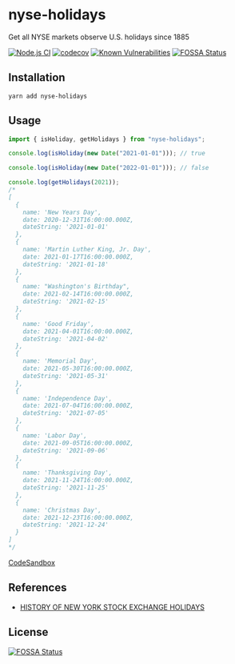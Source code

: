 # nyse-holidays

Get all NYSE markets observe U.S. holidays since 1885

[![Node.js CI](https://github.com/tsekityam/nyse-holidays/actions/workflows/test.yml/badge.svg)](https://github.com/tsekityam/nyse-holidays/actions/workflows/test.yml)
[![codecov](https://codecov.io/gh/tsekityam/nyse-holidays/branch/main/graph/badge.svg?token=gZOvThQpTV)](https://codecov.io/gh/tsekityam/nyse-holidays)
[![Known Vulnerabilities](https://snyk.io/test/github/tsekityam/nyse-holidays/badge.svg)](https://snyk.io/test/github/tsekityam/nyse-holidays)
[![FOSSA Status](https://app.fossa.com/api/projects/git%2Bgithub.com%2Ftsekityam%2Fnyse-holidays.svg?type=shield)](https://app.fossa.com/projects/git%2Bgithub.com%2Ftsekityam%2Fnyse-holidays?ref=badge_shield)

## Installation

`yarn add nyse-holidays`

## Usage

```ts
import { isHoliday, getHolidays } from "nyse-holidays";

console.log(isHoliday(new Date("2021-01-01"))); // true

console.log(isHoliday(new Date("2022-01-01"))); // false

console.log(getHolidays(2021));
/*
[
  {
    name: 'New Years Day',
    date: 2020-12-31T16:00:00.000Z,
    dateString: '2021-01-01'
  },
  {
    name: 'Martin Luther King, Jr. Day',
    date: 2021-01-17T16:00:00.000Z,
    dateString: '2021-01-18'
  },
  {
    name: "Washington's Birthday",
    date: 2021-02-14T16:00:00.000Z,
    dateString: '2021-02-15'
  },
  {
    name: 'Good Friday',
    date: 2021-04-01T16:00:00.000Z,
    dateString: '2021-04-02'
  },
  {
    name: 'Memorial Day',
    date: 2021-05-30T16:00:00.000Z,
    dateString: '2021-05-31'
  },
  {
    name: 'Independence Day',
    date: 2021-07-04T16:00:00.000Z,
    dateString: '2021-07-05'
  },
  {
    name: 'Labor Day',
    date: 2021-09-05T16:00:00.000Z,
    dateString: '2021-09-06'
  },
  {
    name: 'Thanksgiving Day',
    date: 2021-11-24T16:00:00.000Z,
    dateString: '2021-11-25'
  },
  {
    name: 'Christmas Day',
    date: 2021-12-23T16:00:00.000Z,
    dateString: '2021-12-24'
  }
]
*/
```

[CodeSandbox](https://codesandbox.io/s/ts-example-o8smc)

## References

- [HISTORY OF NEW YORK STOCK EXCHANGE HOLIDAYS](https://www.bcm-news.de/wp-content/uploads/closings-nyse.pdf)

## License

[![FOSSA Status](https://app.fossa.com/api/projects/git%2Bgithub.com%2Ftsekityam%2Fnyse-holidays.svg?type=large)](https://app.fossa.com/projects/git%2Bgithub.com%2Ftsekityam%2Fnyse-holidays?ref=badge_large)
